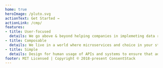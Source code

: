 ```yaml
---
home: true
heroImage: /pluto.svg
actionText: Get Started →
actionLink: /cmp/
features:
- title: User-focused
  details: We go above & beyond helping companies in implemeting data regulations and laws, by creating a smoother and more empowering experience for web users.
- title: Composable
  details: We live in a world where microservices and choice in your stack are vital for the ability to quickly iterate on your project, ConsentStack is made of small, composable blocks.
- title: Simple
  details: Design for human usage of APIs and systems to ensure that adding a privacy preserving consent flow into your website or application is as simple as updating HTML page.
footer: MIT Licensed | Copyright © 2018-present ConsentStack
---
```

